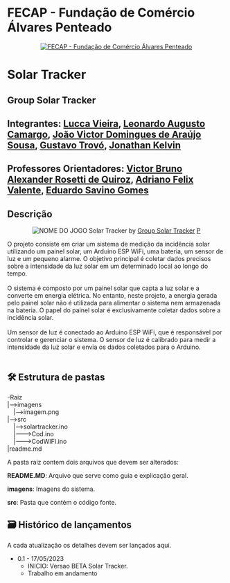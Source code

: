 # FECAP - Fundação de Comércio Álvares Penteado

<p align="center">
<a href= "https://www.fecap.br/"><img src="https://encrypted-tbn0.gstatic.com/images?q=tbn:ANd9GcRhZPrRa89Kma0ZZogxm0pi-tCn_TLKeHGVxywp-LXAFGR3B1DPouAJYHgKZGV0XTEf4AE&usqp=CAU" alt="FECAP - Fundação de Comércio Álvares Penteado" border="0"></a>
</p>

# Solar Tracker

## Group Solar Tracker

## Integrantes: <a href="https://www.linkedin.com/in/luccagvieira/">Lucca Vieira</a>, <a href="https://www.linkedin.com/in/leonardo-augusto-camargo-5b6922162/">Leonardo Augusto Camargo</a>, <a href="https://www.linkedin.com/in/victorbarq/">João Victor Domingues de Araújo Sousa</a>, <a href="https://www.linkedin.com/in/victorbarq/">Gustavo Trovó</a>, <a href="https://www.linkedin.com/in/victorbarq/">Jonathan Kelvin</a>

## Professores Orientadores: <a href="https://www.linkedin.com/in/victorbarq/">Victor Bruno Alexander Rosetti de Quiroz</a>, <a href="https://www.linkedin.com/in/adriano-valente-534576135/">Adriano Felix Valente</a>, <a href="https://www.linkedin.com/in/eduardo-savino-gomes-77833a10/">Eduardo Savino Gomes</a>

## Descrição

<p align="center">
<img src="https://www.spiritenergy.co.uk/hubfs/solar%20tracker.jpg" alt="NOME DO JOGO" border="0">
  Solar Tracker by <a href=""> Group Solar Tracker</a> <a rel="license" href="https://creativecommons.org/licenses/by-sa/3.0/"></a> <a href="http://pix4free.org/">P</a>
</p>


O projeto consiste em criar um sistema de medição da incidência solar utilizando um painel solar, um Arduino ESP WiFi, uma bateria, um sensor de luz e um pequeno alarme. O objetivo principal é coletar dados precisos sobre a intensidade da luz solar em um determinado local ao longo do tempo.
<br><br>
O sistema é composto por um painel solar que capta a luz solar e a converte em energia elétrica. No entanto, neste projeto, a energia gerada pelo painel solar não é utilizada para alimentar o sistema nem armazenada na bateria. O papel do painel solar é exclusivamente coletar dados sobre a incidência solar.
<br><br>
Um sensor de luz é conectado ao Arduino ESP WiFi, que é responsável por controlar e gerenciar o sistema. O sensor de luz é calibrado para medir a intensidade da luz solar e envia os dados coletados para o Arduino.
<br><br>

## 🛠 Estrutura de pastas

-Raiz<br>
|-->imagens<br>
 &emsp;|-->imagem.png<br>
|-->src<br>
  &emsp;|-->solartracker.ino<br>
  &emsp;|--->Cod.ino<br>
  &emsp;|--->CodWIFI.ino<br>
|readme.md<br>

A pasta raiz contem dois arquivos que devem ser alterados:

<b>README.MD</b>: Arquivo que serve como guia e explicação geral.

<b>imagens</b>: Imagens do sistema.

<b>src</b>: Pasta que contém o código fonte.



## 🗃 Histórico de lançamentos

A cada atualização os detalhes devem ser lançados aqui.

* 0.1 - 17/05/2023
    * INICIO: Versao BETA Solar Tracker.
    * Trabalho em andamento




